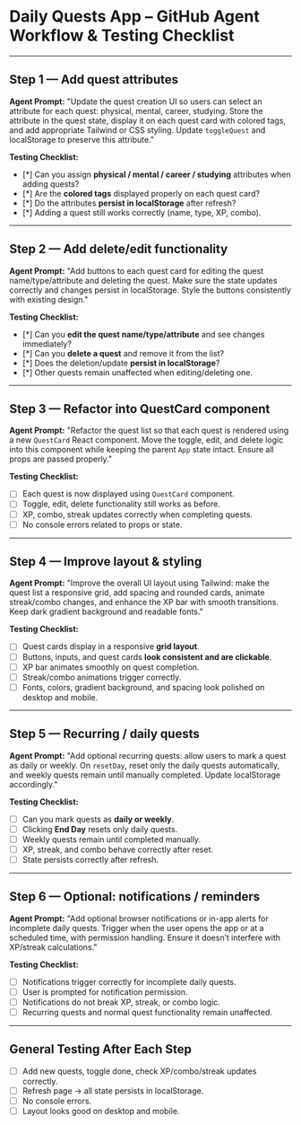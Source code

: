 # Daily Quests App – GitHub Agent Workflow & Testing Checklist

---

## Step 1 — Add quest attributes

**Agent Prompt:**
"Update the quest creation UI so users can select an attribute for each quest: physical, mental, career, studying. Store the attribute in the quest state, display it on each quest card with colored tags, and add appropriate Tailwind or CSS styling. Update `toggleQuest` and localStorage to preserve this attribute."

**Testing Checklist:**

* [*] Can you assign **physical / mental / career / studying** attributes when adding quests?
* [*] Are the **colored tags** displayed properly on each quest card?
* [*] Do the attributes **persist in localStorage** after refresh?
* [*] Adding a quest still works correctly (name, type, XP, combo).

---

## Step 2 — Add delete/edit functionality

**Agent Prompt:**
"Add buttons to each quest card for editing the quest name/type/attribute and deleting the quest. Make sure the state updates correctly and changes persist in localStorage. Style the buttons consistently with existing design."

**Testing Checklist:**

* [*] Can you **edit the quest name/type/attribute** and see changes immediately?
* [*] Can you **delete a quest** and remove it from the list?
* [*] Does the deletion/update **persist in localStorage**?
* [*] Other quests remain unaffected when editing/deleting one.

---

## Step 3 — Refactor into QuestCard component

**Agent Prompt:**
"Refactor the quest list so that each quest is rendered using a new `QuestCard` React component. Move the toggle, edit, and delete logic into this component while keeping the parent `App` state intact. Ensure all props are passed properly."

**Testing Checklist:**

* [ ] Each quest is now displayed using `QuestCard` component.
* [ ] Toggle, edit, delete functionality still works as before.
* [ ] XP, combo, streak updates correctly when completing quests.
* [ ] No console errors related to props or state.

---

## Step 4 — Improve layout & styling

**Agent Prompt:**
"Improve the overall UI layout using Tailwind: make the quest list a responsive grid, add spacing and rounded cards, animate streak/combo changes, and enhance the XP bar with smooth transitions. Keep dark gradient background and readable fonts."

**Testing Checklist:**

* [ ] Quest cards display in a responsive **grid layout**.
* [ ] Buttons, inputs, and quest cards **look consistent and are clickable**.
* [ ] XP bar animates smoothly on quest completion.
* [ ] Streak/combo animations trigger correctly.
* [ ] Fonts, colors, gradient background, and spacing look polished on desktop and mobile.

---

## Step 5 — Recurring / daily quests

**Agent Prompt:**
"Add optional recurring quests: allow users to mark a quest as daily or weekly. On `resetDay`, reset only the daily quests automatically, and weekly quests remain until manually completed. Update localStorage accordingly."

**Testing Checklist:**

* [ ] Can you mark quests as **daily or weekly**.
* [ ] Clicking **End Day** resets only daily quests.
* [ ] Weekly quests remain until completed manually.
* [ ] XP, streak, and combo behave correctly after reset.
* [ ] State persists correctly after refresh.

---

## Step 6 — Optional: notifications / reminders

**Agent Prompt:**
"Add optional browser notifications or in-app alerts for incomplete daily quests. Trigger when the user opens the app or at a scheduled time, with permission handling. Ensure it doesn’t interfere with XP/streak calculations."

**Testing Checklist:**

* [ ] Notifications trigger correctly for incomplete daily quests.
* [ ] User is prompted for notification permission.
* [ ] Notifications do not break XP, streak, or combo logic.
* [ ] Recurring quests and normal quest functionality remain unaffected.

---

## General Testing After Each Step

* [ ] Add new quests, toggle done, check XP/combo/streak updates correctly.
* [ ] Refresh page → all state persists in localStorage.
* [ ] No console errors.
* [ ] Layout looks good on desktop and mobile.
